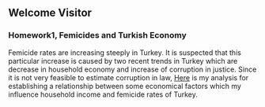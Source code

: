 ## Welcome Visitor

### Homework1, Femicides and Turkish Economy
Femicide rates are increasing steeply in Turkey. It is suspected that this particular increase is caused by two recent trends in Turkey which are decrease in household economy and increase of corruption in justice. Since it is not very feasible to estimate corruption in law, [Here](https://github.com/Han-Droidd/ETM-Projects/blob/main/ETM58D%2C%20Femicides%20and%20The%20Economy.ipynb) is my analysis for establishing a relationship between some economical factors which my influence household income and femicide rates of Turkey.

